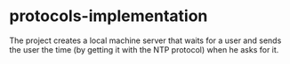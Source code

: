 # protocols-implementation
The project creates a local machine server that waits for a user and sends the user the time (by getting it with the NTP protocol) when he asks for it.
